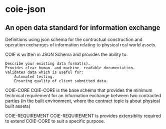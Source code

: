 # coie-json

## An open data standard for information exchange

Definitions using json schema for the contractual construction and 
operation exchanges of information relating to physical real world assets.

COIE is written in JSON Schema and provides the ability to:

    Describe your existing data format(s).
    Provides clear human- and machine- readable documentation.
    Validates data which is useful for:
        Automated testing.
        Ensuring quality of client submitted data.


COIE-CORE
COIE-CORE is the base schema that provides the minimum technical requirement for an information exchange between two contracted parties (in the built environment, where the contract topic is about physical built assets)


COIE-REQUIREMENT
COIE-REQUIREMENT is provides extensiblity required to extend COIE-CORE to suit a specific purpose. 
